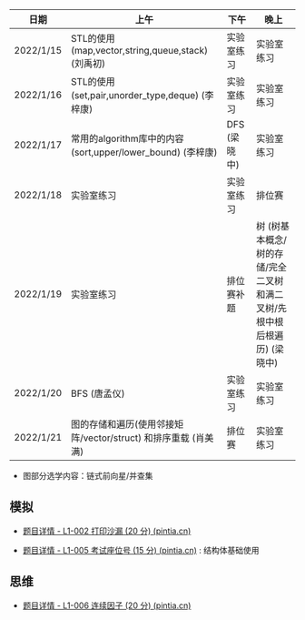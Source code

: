 | 日期      | 上午                                                         | 下午         | 晚上                                                         |
| --------- | ------------------------------------------------------------ | ------------ | ------------------------------------------------------------ |
| 2022/1/15 | STL的使用(map,vector,string,queue,stack) (刘禹初)            | 实验室练习   | 实验室练习                                                   |
| 2022/1/16 | STL的使用 (set,pair,unorder_type,deque) (李梓康)             | 实验室练习   | 实验室练习                                                   |
| 2022/1/17 | 常用的algorithm库中的内容(sort,upper/lower_bound) (李梓康)   | DFS (梁晓中) | 实验室练习                                                   |
| 2022/1/18 | 实验室练习                                                   | 实验室练习   | 排位赛                                                       |
| 2022/1/19 | 实验室练习                                                   | 排位赛补题   | 树   (树基本概念/树的存储/完全二叉树和满二叉树/先根中根后根遍历) (梁晓中) |
| 2022/1/20 | BFS (唐孟仪)                                                 | 实验室练习   | 实验室练习                                                   |
| 2022/1/21 | 图的存储和遍历(使用邻接矩阵/vector/struct) 和排序重载 (肖美满) | 排位赛       | 实验室练习                                                   |

- 图部分选学内容：链式前向星/并查集

## 模拟

- [题目详情 - L1-002 打印沙漏 (20 分) (pintia.cn)](https://pintia.cn/problem-sets/994805046380707840/problems/994805145370476544)

- [题目详情 - L1-005 考试座位号 (15 分) (pintia.cn)](https://pintia.cn/problem-sets/994805046380707840/problems/994805140211482624) : 结构体基础使用

## 思维

- [题目详情 - L1-006 连续因子 (20 分) (pintia.cn)](https://pintia.cn/problem-sets/994805046380707840/problems/994805138600869888)